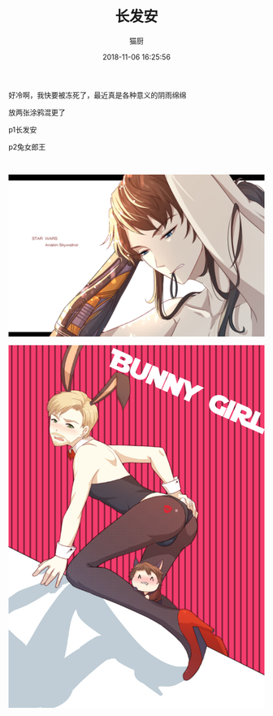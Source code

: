 ﻿---
layout: post
title: 长发安
date: 2018-11-06 16:25:56
updated: 2018-11-06 16:25:56
comments: true
categories: [Photo]
tags: [obikin, obi-wan kenobi, anakin skywalker, AO, star wars]
author: "猫厨"
description: ""
toc: true
---

<p>好冷啊，我快要被冻死了，最近真是各种意义的阴雨绵绵</p> 
<p>放两张涂鸦混更了</p> 
<p>p1长发安</p> 
<p>p2兔女郎王</p> 
<p><br /></p>

![](https://raw.githubusercontent.com/alicewish/meowchain247/master/img_cVZNdzJtQk9JV2ZxY1lTSU40cDF1LzEwQkl3TEVQNDhkZ1B0YlN0WGNMN3VhSm03R1hYaEZnPT0.jpg)

![](https://raw.githubusercontent.com/alicewish/meowchain247/master/img_cVZNdzJtQk9JV2ZxY1lTSU40cDF1NG1LZEtRbWJ1QmFrR0VOM0w3WTQvZU9WZjZTZmlpeXZnPT0.jpg)